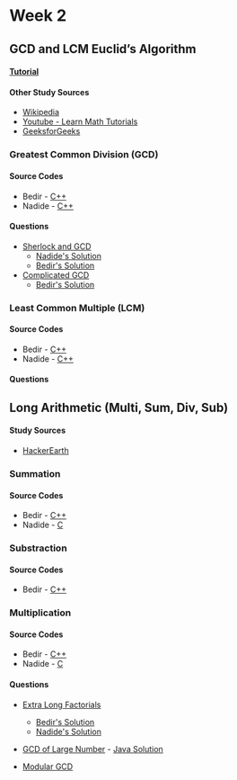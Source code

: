 # Week 2

## GCD and LCM Euclid’s Algorithm

#### [Tutorial]() 

#### Other Study Sources
- [Wikipedia](https://en.wikipedia.org/wiki/Euclidean_algorithm)
- [Youtube - Learn Math Tutorials](https://www.youtube.com/watch?v=JUzYl1TYMcU)
- [GeeksforGeeks](http://www.geeksforgeeks.org/basic-and-extended-euclidean-algorithms/)


### Greatest Common Division (GCD)

#### Source Codes
- Bedir - [C++](https://github.com/BedirT/AlgorithmsL/blob/master/Algorithms/Math/GCD%20and%20LCM%20Euclid%20Algorithm.cpp)
- Nadide - [C++](https://github.com/nadide/ACM-ICPC/blob/master/codes/math_GCD.cpp)

#### Questions    
- [Sherlock and GCD](https://www.hackerrank.com/challenges/sherlock-and-gcd?h_r=internal-search)
    - [Nadide's Solution](https://github.com/nadide/ACM-ICPC/blob/master/problems/hackerrank/mathematics/sherlockAndGCD.c)
    - [Bedir's Solution](https://github.com/BedirT/AlgorithmsL/blob/master/Problems/HackerRank/Math/Sherlock%20and%20GCD.cpp)
- [Complicated GCD](http://codeforces.com/contest/664/problem/A)
    - [Bedir's Solution](https://github.com/BedirT/AlgorithmsL/blob/master/Problems/Curriculum%20Q's/Week%201/Complicated%20GCD.cpp)   

### Least Common Multiple (LCM)

#### Source Codes
- Bedir - [C++](https://github.com/BedirT/AlgorithmsL/blob/master/Algorithms/Math/GCD%20and%20LCM%20Euclid%20Algorithm.cpp)
- Nadide - [C++](https://github.com/nadide/ACM-ICPC/blob/master/codes/math_LCM.cpp)

#### Questions



## Long Arithmetic (Multi, Sum, Div, Sub)

#### Study Sources
- [HackerEarth](https://www.hackerearth.com/practice/notes/get-the-modulo-of-a-very-large-number-that-cannot-be-stored-in-any-data-type-in-cc-1/) 

### Summation
 
#### Source Codes
- Bedir - [C++](https://github.com/BedirT/AlgorithmsL/blob/master/Algorithms/Math/extra_long_sum.cpp)
- Nadide - [C](https://github.com/nadide/ACM-ICPC/blob/master/codes/math_longArithmatic_Add.c)


### Substraction

#### Source Codes
- Bedir - [C++](https://github.com/BedirT/AlgorithmsL/blob/master/Algorithms/Math/extra_long_sub.cpp)


### Multiplication

#### Source Codes
- Bedir - [C++](https://github.com/BedirT/AlgorithmsL/blob/master/Algorithms/Math/extra_long_mult.cpp)
- Nadide - [C](https://github.com/nadide/ACM-ICPC/blob/master/codes/math_longArithmatic_Mult.c)

#### Questions
- [Extra Long Factorials](https://www.hackerrank.com/challenges/extra-long-factorials?h_r=internal-search)
	- [Bedir's Solution](https://github.com/BedirT/AlgorithmsL/blob/master/Problems/HackerRank/Algorithms/Implementation/Extra%20Long%20Factorial.cpp)
	- [Nadide's Solution](https://github.com/nadide/ACM-ICPC/blob/master/problems/hackerrank/extraLongFactorials.c)

- [GCD of Large Number](https://www.codechef.com/problems/GCD2)
        - [Java Solution](https://github.com/rajat123456/General-Competitive-Programming-Questions/blob/master/Advanced%20GCD.java)
- [Modular GCD](https://www.codechef.com/AUG18B/problems/GCDMOD)
